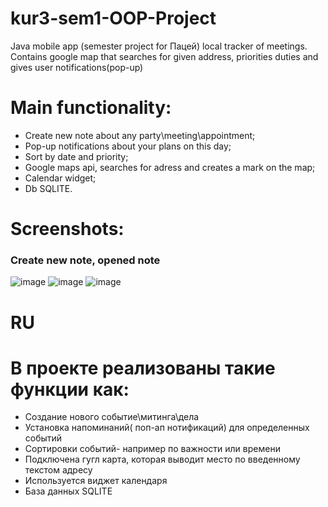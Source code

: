 # kur3-sem1-OOP-Project
Java mobile app (semester project for Пацей) local tracker of meetings. Contains google map that searches for given address, priorities duties and gives user notifications(pop-up)
# Main functionality:
- Create new note about any party\meeting\appointment;
- Pop-up notifications about your plans on this day;
- Sort by date and priority;
- Google maps api, searches for adress and creates a mark on the map;
- Calendar widget;
- Db SQLITE.
# Screenshots:
### Create new note, opened note
![image](https://user-images.githubusercontent.com/53793144/218092349-98953c61-46a4-450f-960d-2f369a426816.png)
![image](https://user-images.githubusercontent.com/53793144/218094309-3e21d2d0-0b2c-4d77-9640-b35d1adc1df2.png)
![image](https://user-images.githubusercontent.com/53793144/218092403-c955fe1b-46fd-4c2d-81b6-0b29f1d8d3bc.png)
# RU
# В проекте реализованы такие функции как:
- Создание нового событие\митинга\дела
- Установка напоминаний( поп-ап нотификаций) для определенных событий
- Сортировки событий- например по важности или времени
- Подключена гугл карта, которая выводит место по введенному текстом адресу 
- Используется виджет календаря
- База данных SQLITE
